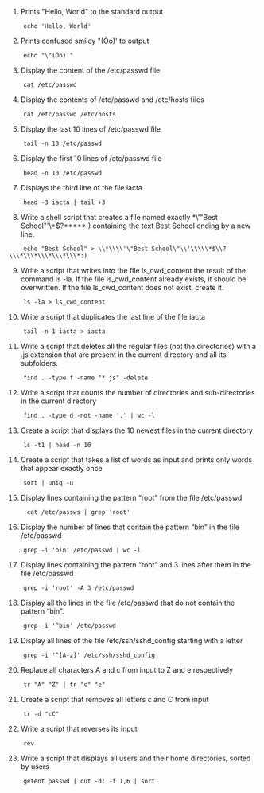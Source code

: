1. Prints "Hello, World" to the standard output
```
	echo 'Hello, World'
```
2. Prints confused smiley "(Ôo)' to output
```
	echo "\"(Ôo)'"
```
3. Display the content of the /etc/passwd file
```
	cat /etc/passwd
```
4. Display the contents of /etc/passwd and /etc/hosts files
```
	cat /etc/passwd /etc/hosts
```
5. Display the last 10 lines of /etc/passwd file
```
	tail -n 10 /etc/passwd
```
6. Display the first 10 lines of /etc/passwd file
```
	head -n 10 /etc/passwd
```
7. Displays the third line of the file iacta
```
	head -3 iacta | tail +3
``` 
8. Write a shell script that creates a file named exactly \*\\'"Best School"\'\\*$\?\*\*\*\*\*:) containing the text Best School ending by a new line.
```
	echo "Best School" > \\*\\\\'\"Best School\"\\'\\\\\*$\\?\\\*\\\*\\\*\\\*\\\*:)	
```
9. Write a script that writes into the file ls_cwd_content the result of the command ls -la. If the file ls_cwd_content already exists, it should be overwritten. If the file ls_cwd_content does not exist, create it.
```
	ls -la > ls_cwd_content
```
10. Write a script that duplicates the last line of the file iacta
```
	tail -n 1 iacta > iacta	
```
11. Write a script that deletes all the regular files (not the directories) with a .js extension that are present in the current directory and all its subfolders.
```
	find . -type f -name "*.js" -delete
```
12. Write a script that counts the number of directories and sub-directories in the current directory
```
	find . -type d -not -name '.' | wc -l
```
13. Create a script that displays the 10 newest files in the current directory
```
	ls -t1 | head -n 10
```
14. Create a script that takes a list of words as input and prints only words that appear exactly once
```
	sort | uniq -u
```
15. Display lines containing the pattern “root” from the file /etc/passwd
```
	 cat /etc/passws | grep 'root'
```
16. Display the number of lines that contain the pattern “bin” in the file /etc/passwd
```
	grep -i 'bin' /etc/passwd | wc -l	
``` 
17. Display lines containing the pattern “root” and 3 lines after them in the file /etc/passwd
```
	grep -i 'root' -A 3 /etc/passwd
```		
18. Display all the lines in the file /etc/passwd that do not contain the pattern “bin”.
```
	grep -i '^bin' /etc/passwd
```
19. Display all lines of the file /etc/ssh/sshd_config starting with a letter
```
	grep -i '^[A-z]' /etc/ssh/sshd_config
```
20. Replace all characters A and c from input to Z and e respectively
```
	tr "A" "Z" | tr "c" "e"
```
21. Create a script that removes all letters c and C from input
```
	tr -d "cC"
```
22. Write a script that reverses its input
```
	rev
```
23. Write a script that displays all users and their home directories, sorted by users
```
	getent passwd | cut -d: -f 1,6 | sort
```

